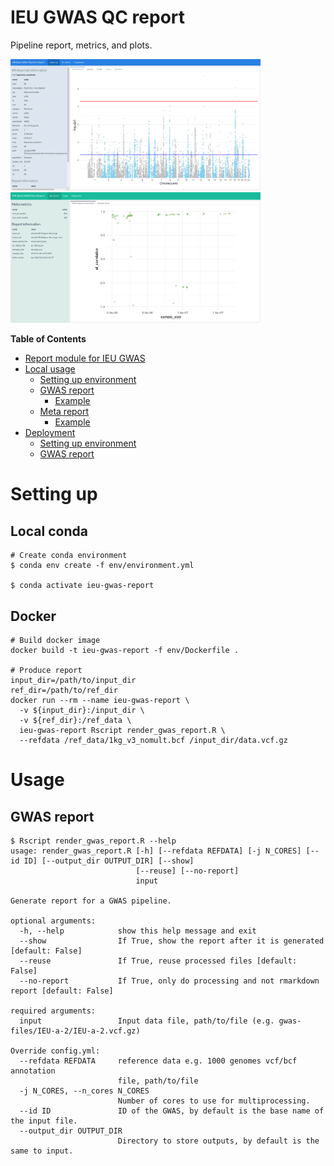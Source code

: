 # IEU GWAS QC report

Pipeline report, metrics, and plots.

<p float="centre">
  <img src="assets/mrbase-gwas-report.png" width="400" />
  <img src="assets/mrbase-meta-report.png" width="400" />
</p>

**Table of Contents**

- [Report module for IEU GWAS](#report-module-for-ieu-gwas)
- [Local usage](#local-usage)
    - [Setting up environment](#setting-up-environment)
    - [GWAS report](#gwas-report)
        - [Example](#example)
    - [Meta report](#meta-report)
        - [Example](#example-1)
- [Deployment](#deployment)
    - [Setting up environment](#setting-up-environment-1)
    - [GWAS report](#gwas-report-1)


# Setting up

## Local conda

```
# Create conda environment
$ conda env create -f env/environment.yml

$ conda activate ieu-gwas-report
```

## Docker

```
# Build docker image
docker build -t ieu-gwas-report -f env/Dockerfile .

# Produce report
input_dir=/path/to/input_dir
ref_dir=/path/to/ref_dir
docker run --rm --name ieu-gwas-report \
  -v ${input_dir}:/input_dir \
  -v ${ref_dir}:/ref_data \
  ieu-gwas-report Rscript render_gwas_report.R \
  --refdata /ref_data/1kg_v3_nomult.bcf /input_dir/data.vcf.gz
```

# Usage

## GWAS report

```
$ Rscript render_gwas_report.R --help
usage: render_gwas_report.R [-h] [--refdata REFDATA] [-j N_CORES] [--id ID] [--output_dir OUTPUT_DIR] [--show]
                            [--reuse] [--no-report]
                            input

Generate report for a GWAS pipeline.

optional arguments:
  -h, --help            show this help message and exit
  --show                If True, show the report after it is generated [default: False]
  --reuse               If True, reuse processed files [default: False]
  --no-report           If True, only do processing and not rmarkdown report [default: False]

required arguments:
  input                 Input data file, path/to/file (e.g. gwas-files/IEU-a-2/IEU-a-2.vcf.gz)

Override config.yml:
  --refdata REFDATA     reference data e.g. 1000 genomes vcf/bcf annotation
                        file, path/to/file
  -j N_CORES, --n_cores N_CORES
                        Number of cores to use for multiprocessing.
  --id ID               ID of the GWAS, by default is the base name of the input file.
  --output_dir OUTPUT_DIR
                        Directory to store outputs, by default is the same to input.
```
